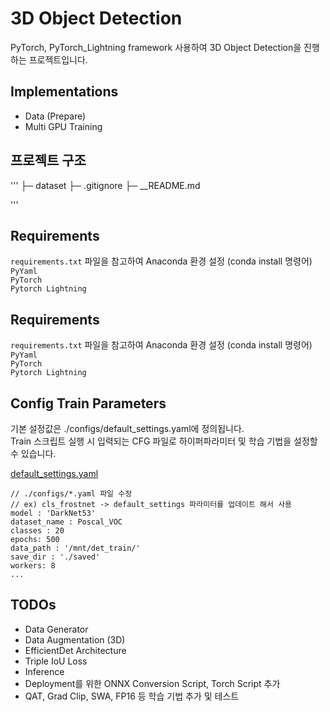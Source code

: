 # 3D Object Detection
PyTorch, PyTorch_Lightning framework 사용하여 3D Object Detection을 진행하는 프로젝트입니다.

## Implementations
- Data (Prepare)
- Multi GPU Training

## 프로젝트 구조
'''
├─ dataset
├─ .gitignore
├─ __README.md

'''

## Requirements
`requirements.txt` 파일을 참고하여 Anaconda 환경 설정 (conda install 명령어)  
`PyYaml`  
`PyTorch`  
`Pytorch Lightning`

## Requirements
`requirements.txt` 파일을 참고하여 Anaconda 환경 설정 (conda install 명령어)  
`PyYaml`  
`PyTorch`  
`Pytorch Lightning`

## Config Train Parameters

기본 설정값은 ./configs/default_settings.yaml에 정의됩니다.  
Train 스크립트 실행 시 입력되는 CFG 파일로 하이퍼파라미터 및 학습 기법을 설정할 수 있습니다.

[default_settings.yaml](./configs/default_settings.yaml)

    // ./configs/*.yaml 파일 수정
    // ex) cls_frostnet -> default_settings 파라미터를 업데이트 해서 사용
    model : 'DarkNet53'
    dataset_name : Poscal_VOC
    classes : 20
    epochs: 500
    data_path : '/mnt/det_train/'
    save_dir : './saved'
    workers: 8
    ...

## TODOs
- Data Generator
- Data Augmentation (3D)
- EfficientDet Architecture
- Triple IoU Loss
- Inference
- Deployment를 위한 ONNX Conversion Script, Torch Script 추가
- QAT, Grad Clip, SWA, FP16 등 학습 기법 추가 및 테스트